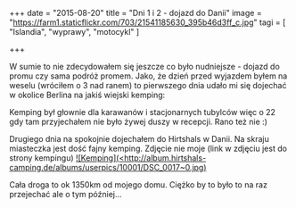 +++
date = "2015-08-20"
title = "Dni 1 i 2 - dojazd do Danii"
image = "https://farm1.staticflickr.com/703/21541185630_395b46d3ff_c.jpg"
tagi = [ "Islandia", "wyprawy", "motocykl" ]

+++

W sumie to nie zdecydowałem się jeszcze co było nudniejsze - dojazd do promu czy sama podróż promem. Jako, że dzień przed wyjazdem byłem na weselu (wróciłem o 3 nad ranem) to pierwszego dnia udało mi się dojechać w okolice Berlina na jakiś wiejski kemping:</p>

Kemping był głownie dla karawanów i stacjonarnych tubylców więc o 22 gdy tam przyjechałem nie było żywej duszy w recepcji. Rano też nie :)

Drugiego dnia na spokojnie dojechałem do Hirtshals w Danii. Na skraju miasteczka jest dość fajny kemping. Zdjęcie nie moje (link w zdjęciu jest do strony kempingu)
[![Kemping](<http://album.hirtshals-camping.de/albums/userpics/10001/DSC_0017~0.jpg)](http://album.hirtshals-camping.de/albums/userpics/10001/DSC_0017~0.jpg)

Cała droga to ok 1350km od mojego domu. Ciężko by to było to na raz przejechać ale o tym później...
